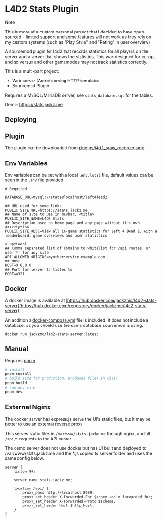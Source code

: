 # L4D2 Stats Plugin

> [!NOTE]
> This is more of a custom personal project that I decided to have open sourced - limited support and some features will not work as they rely on my custom systems (such as "Play Style" and "Rating" in user overview)

A sourcemod plugin for l4d2 that records statistics for all players on the server and a server that shows the statistics. This was designed for co-op, and so versus and other gamemodes may not track statistics correctly.

This is a multi-part project:

* Web server (Astro) serving HTTP templates
* Sourcemod Plugin

Requires a MySQL/MariaDB server, see `stats_database.sql` for the tables.

Demo: https://stats.jackz.me

## Deploying

## Plugin

The plugin can be downloaded from [plugins/l4d2_stats_recorder.smx](./plugins/l4d2_stats_recorder.smx)

## Env Variables

Env variables can be set with a local `.env.local` file, default values can be seen in the `.env` file provided

```env
# Required

DATABASE_URL=mysql://stats@localhost/left4dead2

## URL used for some links
PUBLIC_SITE_URL=https://stats.jackz.me
## Name of site to use in navbar, <title>
PUBLIC_SITE_NAME=L4D2 Stats
## Description used on home page and any page without it's own description
PUBLIC_SITE_DESC=View all in-game statistics for Left 4 Dead 2, with a leaderboard, game overviews and user statistics

# Optional
## Comma separated list of domains to whitelist for /api routes, or use '*' for any site
API_ALLOWED_ORIGINS=myotherservice.example.com
## Host
HOST=0.0.0.0
## Port for server to listen to
PORT=4321
```

## Docker

A docker image is available at [https://hub.docker.com/jackzmc/l4d2-stats-server](https://hub.docker.com/repository/docker/jackzmc/l4d2-stats-server)

An addition a [docker-compose.yml](./docker-compose.yml) file is included. It does not include a database, as you should use the same database sourcemod is using.

`docker run jackzmc/l4d2-stats-server:latest`

## Manual

Requires [pnpm](https://pnpm.io/)

```bash
# install 
pnpm install
# build site for production, produces files in dist/
pnpm build
# run dev site
pnpm dev
```

## External Nginx

The docker server has express.js serve the UI's static files, but it may be better to use an external reverse proxy

This serves static files in `/var/www/stats.jackz.me` through nginx, and all `/api/*` requests to the API server.

The demo server does not use docker but has UI built and deployed to /var/www/stats.jackz.me and the *.js copied to server folder and uses the same config below.

```nginx
server {
    listen 80;

    server_name stats.jackz.me;
    
    location /api/ {
        proxy_pass http://localhost:8989;
        proxy_set_header X-Forwarded-For $proxy_add_x_forwarded_for;
        proxy_set_header X-Forwarded-Proto $scheme;
        proxy_set_header Host $http_host;
    }
}
```
